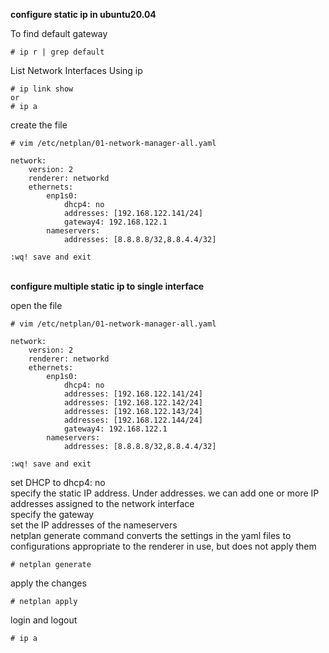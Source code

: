 __configure static ip in ubuntu20.04__

To find default gateway 
```
# ip r | grep default
```
List Network Interfaces Using ip
```
# ip link show
or
# ip a
```
create the file
```
# vim /etc/netplan/01-network-manager-all.yaml

network:
    version: 2
    renderer: networkd
    ethernets:
        enp1s0: 
            dhcp4: no
            addresses: [192.168.122.141/24]
            gateway4: 192.168.122.1
        nameservers:
            addresses: [8.8.8.8/32,8.8.4.4/32]
            
:wq! save and exit
```
\
__configure multiple static ip to single interface__

open the file
```
# vim /etc/netplan/01-network-manager-all.yaml

network:
    version: 2
    renderer: networkd
    ethernets:
        enp1s0: 
            dhcp4: no
            addresses: [192.168.122.141/24]
            addresses: [192.168.122.142/24]
            addresses: [192.168.122.143/24]
            addresses: [192.168.122.144/24]
            gateway4: 192.168.122.1
        nameservers:
            addresses: [8.8.8.8/32,8.8.4.4/32]
            
:wq! save and exit
```
set DHCP to dhcp4: no\
specify the static IP address. Under addresses. 
we can add one or more IP addresses assigned to the network interface\
specify the gateway\
set the IP addresses of the nameservers
\
netplan generate command converts the settings in the yaml files to configurations
appropriate to the renderer in use, but does not apply them
```
# netplan generate
```
apply the changes
```
# netplan apply
```
login and logout
```
# ip a 
```
